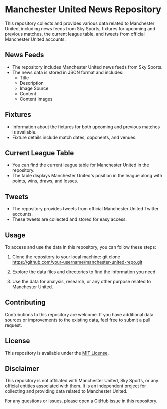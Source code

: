 # Manchester United News Repository

This repository collects and provides various data related to Manchester United, including news feeds from Sky Sports, fixtures for upcoming and previous matches, the current league table, and tweets from official Manchester United accounts.

## News Feeds
- The repository includes Manchester United news feeds from Sky Sports.
- The news data is stored in JSON format and includes:
  - Title
  - Description
  - Image Source
  - Content
  - Content Images

## Fixtures
- Information about the fixtures for both upcoming and previous matches is available.
- Fixture details include match dates, opponents, and venues.

## Current League Table
- You can find the current league table for Manchester United in the repository.
- The table displays Manchester United's position in the league along with points, wins, draws, and losses.

## Tweets
- The repository provides tweets from official Manchester United Twitter accounts.
- These tweets are collected and stored for easy access.

## Usage
To access and use the data in this repository, you can follow these steps:

1. Clone the repository to your local machine:
git clone https://github.com/your-username/manchester-united-repo.git


2. Explore the data files and directories to find the information you need.

3. Use the data for analysis, research, or any other purpose related to Manchester United.

## Contributing
Contributions to this repository are welcome. If you have additional data sources or improvements to the existing data, feel free to submit a pull request.

## License
This repository is available under the [MIT License](LICENSE).

## Disclaimer
This repository is not affiliated with Manchester United, Sky Sports, or any official entities associated with them. It is an independent project for collecting and providing data related to Manchester United.

For any questions or issues, please open a GitHub issue in this repository.
